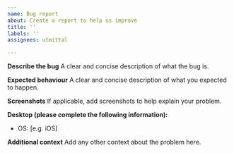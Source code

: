 ```yaml
---
name: Bug report
about: Create a report to help us improve
title: ''
labels: ''
assignees: utmittal

---
```


**Describe the bug**
A clear and concise description of what the bug is.

**Expected behaviour**
A clear and concise description of what you expected to happen.

**Screenshots**
If applicable, add screenshots to help explain your problem.

**Desktop (please complete the following information):**
 - OS: [e.g. iOS]

**Additional context**
Add any other context about the problem here.

